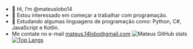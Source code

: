 - 👋 Hi, I’m @mateuslobo14
- 👀 Estou interessado em começar a trabalhar com programação.
- 🌱 Estudando algumas linguagens de programação como: Python, C#, JavaScript e Kotlin.
- Me contate no e-mail mateus.14lobo@gmail.com
![Mateus GitHub stats](https://github-readme-stats.vercel.app/api?username=mateuslobo14&show_icons=true&theme=radical)
[![Top Langs](https://github-readme-stats.vercel.app/api/top-langs/?username=mateuslobo14&langs_count=8)](https://github.com/mateuslobo14/github-readme-stats)
